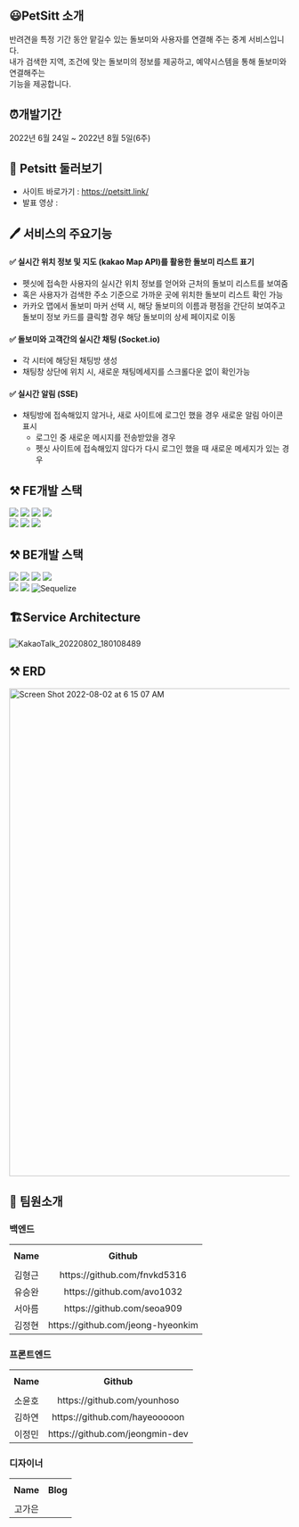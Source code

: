 


## 😃PetSitt 소개
반려견을 특정 기간 동안 맡길수 있는 돌보미와 사용자를 연결해 주는 중계 서비스입니다.\
내가 검색한 지역, 조건에 맞는 돌보미의 정보를 제공하고, 예약시스템을 통해 돌보미와 연결해주는\
기능을 제공합니다.


## ⏰개발기간
2022년 6월 24일 ~ 2022년 8월 5일(6주)

## 🐶 Petsitt 둘러보기
- 사이트 바로가기 : https://petsitt.link/
- 발표 영상 : 

## 🖊 서비스의 주요기능

#### ✅  **실시간 위치 정보 및 지도 (kakao Map API)를 활용한 돌보미 리스트 표기**
- 펫싯에 접속한 사용자의 실시간 위치 정보를 얻어와 근처의 돌보미 리스트를 보여줌
- 혹은 사용자가 검색한 주소 기준으로 가까운 곳에 위치한 돌보미 리스트 확인 가능
- 카카오 맵에서 돌보미 마커 선택 시, 해당 돌보미의 이름과 평점을 간단히 보여주고 돌보미 정보 카드를 클릭할 경우 해당 돌보미의 상세 페이지로 이동

#### ✅  **돌보미와 고객간의 실시간 채팅 (Socket.io)**
- 각 시터에 해당된 채팅방 생성
- 채팅창 상단에 위치 시, 새로운 채팅메세지를 스크롤다운 없이 확인가능

#### ✅  **실시간 알림 (SSE)**
- 채팅방에 접속해있지 않거나, 새로 사이트에 로그인 했을 경우 새로운 알림 아이콘 표시
    - 로그인 중 새로운 메시지를 전송받았을 경우
    - 펫싯 사이트에 접속해있지 않다가 다시 로그인 했을 때 새로운 메세지가 있는 경우

## ⚒️ FE개발 스택
![](https://img.shields.io/badge/HTML5-E34F26?style=for-the-badge&logo=HTML5&logoColor=white)
![](https://img.shields.io/badge/styledComponents-db7093?style=for-the-badge&logo=styled-components&logoColor=white)
![](https://img.shields.io/badge/REACT-0A395B?style=for-the-badge&logo=REACT&logoColor=white)
![](https://img.shields.io/badge/Javascript-F7DF1E?style=for-the-badge&logo=JavaScript&logoColor=black)\
![](https://img.shields.io/badge/AXIOS-671ddf?style=for-the-badge&logo=AXIOS&logoColor=black)
![](https://img.shields.io/badge/reactquery-ff4154?style=for-the-badge&logo=reactquery&logoColor=black)
![](https://img.shields.io/badge/Socket.io-000000?style=for-the-badge&logo=Socket.io&logoColor=white)

## ⚒️ BE개발 스택
![](https://img.shields.io/badge/node.js-339933?style=for-the-badge&logo=Node.js&logoColor=white)
![](https://img.shields.io/badge/express-000000?style=for-the-badge&logo=express&logoColor=white)
![](https://img.shields.io/badge/socket.io-010101?style=for-the-badge&logo=socket.io&logoColor=white)
![](https://img.shields.io/badge/mysql-4479A1?style=for-the-badge&logo=mysql&logoColor=white)\
![](https://img.shields.io/badge/javascript-F7DF1E?style=for-the-badge&logo=javascript&logoColor=black)
![](https://img.shields.io/badge/amazonaws-232F3E?style=for-the-badge&logo=amazonaws&logoColor=white)
![Sequelize](https://img.shields.io/badge/Sequelize-52B0E7?style=for-the-badge&logo=Sequelize&logoColor=white)

## 🏗Service Architecture
![KakaoTalk_20220802_180108489](https://user-images.githubusercontent.com/75964402/182356945-32fd49ef-c3ce-4e74-8161-dcfdd0b17890.png)

## ⚒️ ERD
<img width="875" alt="Screen Shot 2022-08-02 at 6 15 07 AM" src="https://user-images.githubusercontent.com/104882862/182362019-c9b7b365-c66e-4932-b6e6-cebeda864d97.png">


## 📌 팀원소개
### 백엔드
<table width = "200" style="text-align:center;" >
  <tr>
    <th height = "40"> Name</th>
    <th height = "40"> Github</th>
  </tr>
  <tr>
    <td> 김형근 </td>
    <td> https://github.com/fnvkd5316 </td>
  </tr>
  <tr>
    <td> 유승완 </td>
    <td> https://github.com/avo1032 </td>
  </tr>
  <tr>
    <td> 서아름 </td>
    <td> https://github.com/seoa909 </td>
  </tr>
  <tr>
    <td> 김정현 </td>
    <td> https://github.com/jeong-hyeonkim </td>
  </tr>
</table>
  
### 프론트엔드
<table width = "200" style="text-align:center;" >
  <tr>
    <th height = "40"> Name</th>
    <th height = "40">Github</th>
  </tr>
  <tr>
    <td> 소윤호 </td>
    <td> https://github.com/younhoso </td>
  </tr>
  <tr>
    <td> 김하연 </td>
    <td> https://github.com/hayeooooon </td>
  </tr>
  <tr>
    <td> 이정민 </td>
    <td> https://github.com/jeongmin-dev </td>
  </tr>
</table>

### 디자이너
<table width = "200" style="text-align:center;" >
  <tr>
    <th height = "40"> Name</th>
    <th height = "40">Blog</th>
  </tr>
  <tr>
    <td> 고가은 </td>
    <td>  </td>
  </tr>
</table>



